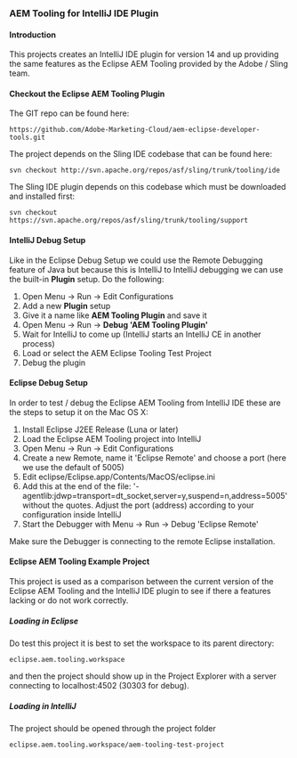 ### AEM Tooling for IntelliJ IDE Plugin

#### Introduction

This projects creates an IntelliJ IDE plugin for version 14 and up providing the same features as the Eclipse AEM
Tooling provided by the Adobe / Sling team.

#### Checkout the Eclipse AEM Tooling Plugin

The GIT repo can be found here:

    https://github.com/Adobe-Marketing-Cloud/aem-eclipse-developer-tools.git

The project depends on the Sling IDE codebase that can be found here:

    svn checkout http://svn.apache.org/repos/asf/sling/trunk/tooling/ide

The Sling IDE plugin depends on this codebase which must be downloaded and installed first:

    svn checkout https://svn.apache.org/repos/asf/sling/trunk/tooling/support

#### IntelliJ Debug Setup

Like in the Eclipse Debug Setup we could use the Remote Debugging feature of Java but because this is IntelliJ to IntelliJ
debugging we can use the built-in **Plugin** setup. Do the following:

1. Open Menu -> Run -> Edit Configurations
2. Add a new **Plugin** setup
3. Give it a name like **AEM Tooling Plugin** and save it
4. Open Menu -> Run -> **Debug 'AEM Tooling Plugin'**
5. Wait for IntelliJ to come up (IntelliJ starts an IntelliJ CE in another process)
6. Load or select the AEM Eclipse Tooling Test Project
7. Debug the plugin

#### Eclipse Debug Setup

In order to test / debug the Eclipse AEM Tooling from IntelliJ IDE these are the steps to setup it on the Mac OS X:

1. Install Eclipse J2EE Release (Luna or later)
2. Load the Eclipse AEM Tooling project into IntelliJ
3. Open Menu -> Run -> Edit Configurations
4. Create a new Remote, name it 'Eclipse Remote' and choose a port (here we use the default of 5005)
5. Edit eclipse/Eclipse.app/Contents/MacOS/eclipse.ini
6. Add this at the end of the file: '-agentlib:jdwp=transport=dt_socket,server=y,suspend=n,address=5005' without
   the quotes. Adjust the port (address) according to your configuration inside IntelliJ
7. Start the Debugger with Menu -> Run -> Debug 'Eclipse Remote'

Make sure the Debugger is connecting to the remote Eclipse installation.

#### Eclipse AEM Tooling Example Project

This project is used as a comparison between the current version of the Eclipse AEM Tooling and the IntelliJ IDE plugin
to see if there a features lacking or do not work correctly.

##### Loading in Eclipse

Do test this project it is best to set the workspace to its parent directory:

    eclipse.aem.tooling.workspace

and then the project should show up in the Project Explorer with a server connecting to localhost:4502 (30303 for debug).

##### Loading in IntelliJ

The project should be opened through the project folder

    eclipse.aem.tooling.workspace/aem-tooling-test-project

